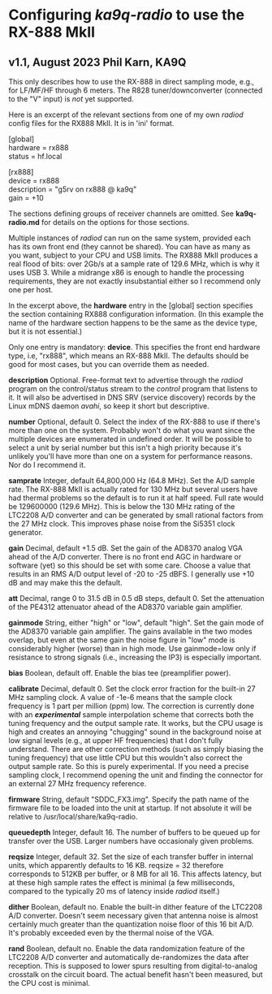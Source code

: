 Configuring *ka9q-radio* to use the RX-888 MkII
===============================================
v1.1, August 2023
Phil Karn, KA9Q
---------------

This only describes how to use the RX-888 in direct sampling mode, e.g., for LF/MF/HF through 6 meters. The R828 tuner/downconverter (connected to the "V" input) is *not* yet supported.


Here is an excerpt of the relevant sections from one of my own *radiod* config files for the RX888 MkII.
It is in 'ini' format.

[global]  
hardware = rx888  
status = hf.local  

[rx888]  
device = rx888  
description = "g5rv on rx888 @ ka9q"  
gain = +10


The sections defining groups of receiver channels are omitted. See **ka9q-radio.md** for details on the options
for those sections.

Multiple instances of *radiod* can run on the same system, provided each has its own front end (they cannot be shared).
You can have as many as you want, subject to your CPU and USB limits.
The RX888 MkII produces a real flood of bits: over 2Gb/s at a sample rate of 129.6 MHz, which is why it uses USB 3.
While a midrange x86 is enough to handle the processing requirements, they are not exactly insubstantial either so I recommend
only one per host.

In the excerpt above, the **hardware** entry in the [global] section specifies the section containing RX888 configuration
information. (In this example the name of the hardware section happens to be the same as the device type, but it is not essential.)

Only one entry is mandatory: **device**. This specifies the front end hardware type, i.e, "rx888", which means an RX-888 MkII.
The defaults should be good for most cases, but you can override them as needed.

**description** Optional. Free-format text to
advertise through the *radiod* program on the
control/status stream to the *control* program that
listens to it. It will also be advertised in DNS SRV (service
discovery) records by the Linux mDNS daemon *avahi*, so keep
it short but descriptive.

**number** Optional, default 0.
Select the index of the RX-888 to use if there's more than one on the system. Probably won't do what you want since the multiple
devices are enumerated in undefined order.
It will be possible to select a unit by serial number but this isn't a high priority because it's unlikely you'll have more than one on a system for performance reasons. Nor do I recommend it.

**samprate** Integer, default 64,800,000 Hz (64.8 MHz). 
Set the A/D sample rate. The RX-888 MkII is actually rated for 130 MHz but several users have had thermal problems so the default is to run it at half speed.
Full rate would be 129600000 (129.6 MHz). This is below the 130 MHz rating of the LTC2208 A/D converter and can be generated by small rational factors from the 27 MHz clock. This
improves phase noise from the Si5351 clock generator.

**gain** Decimal, default +1.5 dB.
Set the gain of the AD8370 analog
VGA ahead of the A/D converter. There is no front end AGC in hardware or software (yet) so this
should be set with some care. Choose a value that results in an RMS
A/D output level of -20 to -25 dBFS. I generally use +10 dB and may
make this the default.

**att** Decimal, range 0 to 31.5 dB in 0.5 dB steps, default 0.
Set the attenuation of the PE4312 attenuator ahead of the AD8370 variable gain amplifier.

**gainmode** String, either "high" or "low", default "high".
Set the gain mode of the AD8370 variable gain amplifier. The gains available in the two modes overlap, but even at the same gain the noise figure in "low" mode is considerably higher (worse) than in high mode. Use gainmode=low only if resistance to strong signals (i.e., increasing the IP3) is especially important.

**bias** Boolean, default off. Enable the bias tee (preamplifier
power).

**calibrate** Decimal, default 0.  Set the clock error fraction for
the built-in 27 MHz sampling clock.  A value of -1e-6 means that the
sample clock frequency is 1 part per million (ppm) low.  The
correction is currently done with an ***experimental*** sample
interpolation scheme that corrects both the tuning frequency and the
output sample rate.  It works, but the CPU usage is high and creates
an annoying "chugging" sound in the background noise at low signal
levels (e.g., at upper HF frequencies) that I don't fully understand.
There are other correction methods (such as simply biasing the tuning
frequency) that use little CPU but this wouldn't also correct the
output sample rate. So this is purely experimental. If you need a precise
sampling clock, I recommend opening the unit and finding the connector
for an external 27 MHz frequency reference.

**firmware** String, default "SDDC_FX3.img".
Specify the path name of the firmware file to be loaded into the unit at startup. If not absolute it will be relative to /usr/local/share/ka9q-radio.

**queuedepth** Integer, default 16.
The number of buffers to be queued up for transfer over the USB. Larger numbers have occasionaly given problems.

**reqsize** Integer, default 32.
Set the size of each transfer buffer in internal units, which apparently defaults to 16 KB. reqsize = 32 therefore corresponds to 512KB per buffer, or 8 MB for all 16. This affects latency, but at these high sample rates the effect is minimal (a few milliseconds, compared to the typically 20 ms of latency inside *radiod* itself.)

**dither** Boolean, default no.
Enable the built-in dither feature of the LTC2208 A/D converter. Doesn't seem necessary given that antenna noise is almost certainly much greater than the quantization
noise floor of this 16 bit A/D. It's probably exceeded even by the thermal noise of the VGA.

**rand** Boolean, default no.
Enable the data randomization feature of the LTC2208 A/D converter and automatically de-randomizes the data after reception. This is supposed to lower spurs resulting from digital-to-analog crosstalk
on the circuit board. The actual benefit hasn't been measured, but the CPU cost is minimal.


